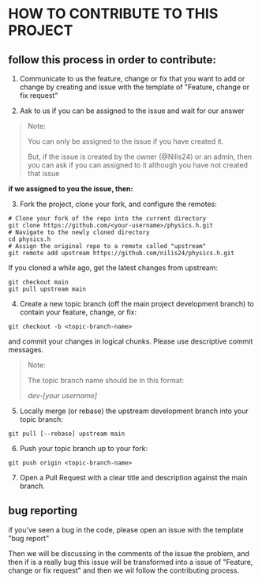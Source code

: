 # HOW TO CONTRIBUTE TO THIS PROJECT

## follow this process in order to contribute:

1. Communicate to us the feature, change or fix that you want to add or change by creating and issue with the template of "Feature, change or fix request"

2. Ask to us if you can be assigned to the issue and wait for our answer

> Note:
> 
> You can only be assigned to the issue if you have created it.
>
> But, if the issue is created by the owner (@Nilis24) or an admin, then you can ask if you can assigned to it although 
> you have not created that issue

**if we assigned to you the issue, then:**

3. Fork the project, clone your fork, and configure the remotes:

```
# Clone your fork of the repo into the current directory
git clone https://github.com/<your-username>/physics.h.git
# Navigate to the newly cloned directory
cd physics.h
# Assign the original repo to a remote called "upstream"
git remote add upstream https://github.com/nilis24/physics.h.git
```

If you cloned a while ago, get the latest changes from upstream:

```
git checkout main
git pull upstream main
```

4. Create a new topic branch (off the main project development branch) to contain your feature, change, or fix:

```
git checkout -b <topic-branch-name>
```

and commit your changes in logical chunks. Please use descriptive commit messages.

> Note:
> 
> The topic branch name should be in this format:
> 
> *dev-[your username]*


5. Locally merge (or rebase) the upstream development branch into your topic branch:

```
git pull [--rebase] upstream main
```

6. Push your topic branch up to your fork:

```
git push origin <topic-branch-name>
```

7. Open a Pull Request with a clear title and description against the main branch.

## bug reporting

if you've seen a bug in the code, please open an issue with the template "bug report"

Then we will be discussing in the comments of the issue the problem, and then if is a really bug this issue will be transformed into a issue of "Feature, change or fix request" and then we wil follow the contributing process.
